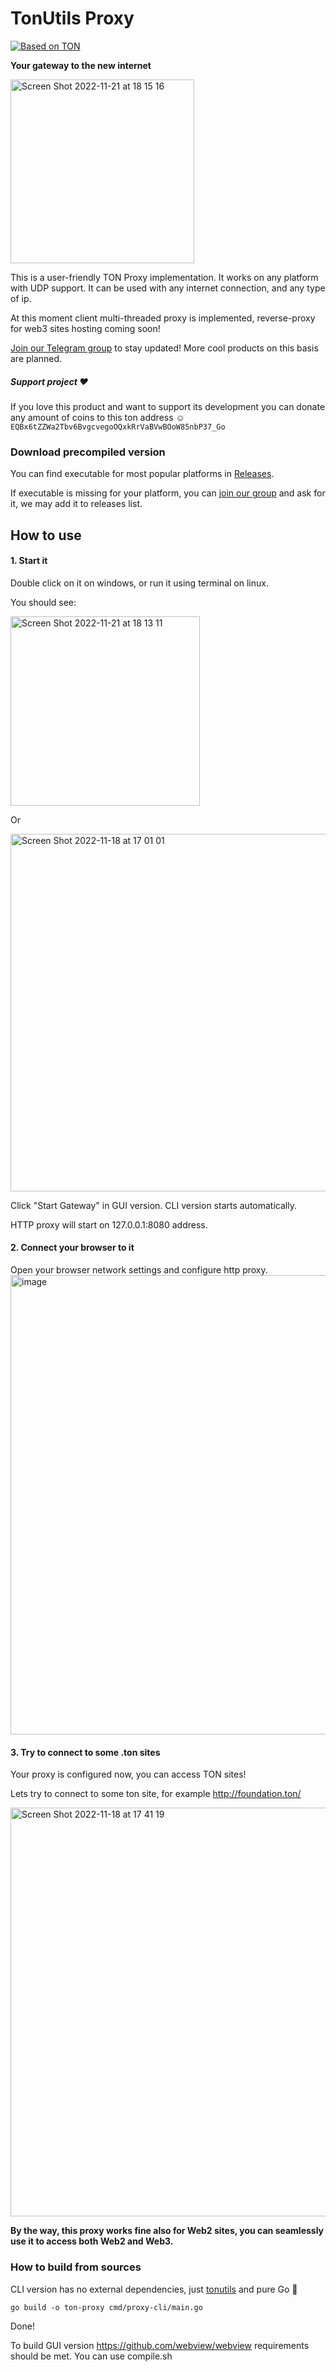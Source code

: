 # TonUtils Proxy
[![Based on TON][ton-svg]][ton]

**Your gateway to the new internet**

<img width="294" alt="Screen Shot 2022-11-21 at 18 15 16" src="https://user-images.githubusercontent.com/9332353/203090531-6b37d922-236b-4ff2-857b-dd4965cfa153.png">

This is a user-friendly TON Proxy implementation. It works on any platform with UDP support. It can be used with any internet connection, and any type of ip.  

At this moment client multi-threaded proxy is implemented, reverse-proxy for web3 sites hosting coming soon!

[Join our Telegram group](https://t.me/tonrh) to stay updated! More cool products on this basis are planned.

##### Support project ❤️
If you love this product and want to support its development you can donate any amount of coins to this ton address ☺️
`EQBx6tZZWa2Tbv6BvgcvegoOQxkRrVaBVwBOoW85nbP37_Go`

### Download precompiled version
You can find executable for most popular platforms in [Releases](https://github.com/xssnick/TON-RabbitHole/releases).

If executable is missing for your platform, you can [join our group](https://t.me/tonrh) and ask for it, we may add it to releases list.

## How to use

#### 1. Start it
Double click on it on windows, or run it using terminal on linux.

You should see:

<img width="303" alt="Screen Shot 2022-11-21 at 18 13 11" src="https://user-images.githubusercontent.com/9332353/203090096-1c03907b-7d29-4be2-83df-d689d2151f08.png">

Or

<img width="572" alt="Screen Shot 2022-11-18 at 17 01 01" src="https://user-images.githubusercontent.com/9332353/202722168-3a41b771-7f61-4ddd-8310-21ae1b2e5b27.png">

Click "Start Gateway" in GUI version. CLI version starts automatically.

HTTP proxy will start on 127.0.0.1:8080 address.

#### 2. Connect your browser to it
Open your browser network settings and configure http proxy.
<img width="735" alt="image" src="https://user-images.githubusercontent.com/9332353/202722921-a2f7a92b-c5d8-496d-aaf2-446f01fad0ae.png">

#### 3. Try to connect to some .ton sites
Your proxy is configured now, you can access TON sites!

Lets try to connect to some ton site, for example http://foundation.ton/

<img width="654" alt="Screen Shot 2022-11-18 at 17 41 19" src="https://user-images.githubusercontent.com/9332353/202730383-85bda07b-7bea-4d9c-9aa6-633f76d1cee3.png">

**By the way, this proxy works fine also for Web2 sites, you can seamlessly use it to access both Web2 and Web3.**

<!-- Badges -->
[ton-svg]: https://img.shields.io/badge/Based%20on-TON-blue
[ton]: https://ton.org

### How to build from sources
CLI version has no external dependencies, just [tonutils](https://github.com/xssnick/tonutils-go) and pure Go 🤘
 ```
go build -o ton-proxy cmd/proxy-cli/main.go
 ```
Done!

To build GUI version https://github.com/webview/webview requirements should be met. You can use compile.sh
